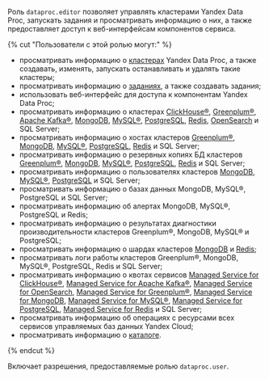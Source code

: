 Роль `dataproc.editor` позволяет управлять кластерами Yandex Data Proc, запускать задания и просматривать информацию о них, а также предоставляет доступ к веб-интерфейсам компонентов сервиса.

{% cut "Пользователи с этой ролью могут:" %}

* просматривать информацию о [кластерах](../../data-proc/concepts/index.md#resources) Yandex Data Proc, а также создавать, изменять, запускать останавливать и удалять такие кластеры;
* просматривать информацию о [заданиях](../../data-proc/concepts/jobs.md), а также создавать задания;
* использовать веб-интерфейс для доступа к компонентам Yandex Data Proc;
* просматривать информацию о кластерах [ClickHouse®](../../managed-clickhouse/concepts/index.md), [Greenplum®](../../managed-greenplum/concepts/index.md), [Apache Kafka®](../../managed-kafka/concepts/index.md), [MongoDB](../../managed-mongodb/concepts/index.md), [MySQL®](../../managed-mysql/concepts/index.md), [PostgreSQL](../../managed-postgresql/concepts/index.md), [Redis](../../managed-redis/concepts/index.md), [OpenSearch](../../managed-opensearch/concepts/index.md) и SQL Server;
* просматривать информацию о хостах кластеров [Greenplum®](../../managed-greenplum/concepts/instance-types.md), [MongoDB](../../managed-mongodb/concepts/instance-types.md), [MySQL®](../../managed-mysql/concepts/instance-types.md), [PostgreSQL](../../managed-postgresql/concepts/instance-types.md), [Redis](../../managed-redis/concepts/instance-types.md) и SQL Server;
* просматривать информацию о резервных копиях БД кластеров [Greenplum®](../../managed-greenplum/concepts/backup.md), [MongoDB](../../managed-mongodb/concepts/backup.md), [MySQL®](../../managed-mysql/concepts/backup.md), [PostgreSQL](../../managed-postgresql/concepts/backup.md), [Redis](../../managed-redis/concepts/backup.md) и SQL Server;
* просматривать информацию о пользователях кластеров [MongoDB](../../managed-mongodb/concepts/users-and-roles.md), [MySQL®](../../managed-mysql/concepts/user-rights.md), [PostgreSQL](../../managed-postgresql/concepts/roles.md) и SQL Server;
* просматривать информацию о базах данных MongoDB, MySQL®, PostgreSQL и SQL Server;
* просматривать информацию об алертах MongoDB, MySQL®, PostgreSQL и Redis;
* просматривать информацию о результатах диагностики производительности кластеров Greenplum®, MongoDB, MySQL® и PostgreSQL;
* просматривать информацию о шардах кластеров [MongoDB](../../managed-mongodb/concepts/sharding.md) и [Redis](../../managed-redis/concepts/sharding.md);
* просматривать логи работы кластеров Greenplum®, MongoDB, MySQL®, PostgreSQL, Redis и SQL Server;
* просматривать информацию о квотах сервисов [Managed Service for ClickHouse®](../../managed-clickhouse/concepts/limits.md#mch-quotas), [Managed Service for Apache Kafka®](../../managed-kafka/concepts/limits.md#mkf-quotas), [Managed Service for OpenSearch](../../managed-opensearch/concepts/limits.md#quotas), [Managed Service for Greenplum®](../../managed-greenplum/concepts/limits.md#quotas), [Managed Service for MongoDB](../../managed-mongodb/concepts/limits.md#mmg-quotas), [Managed Service for MySQL®](../../managed-mysql/concepts/limits.md#mmy-quotas), [Managed Service for PostgreSQL](../../managed-postgresql/concepts/limits.md#mpg-quotas), [Managed Service for Redis](../../managed-redis/concepts/limits.md#mrd-quotas) и SQL Server;
* просматривать информацию об операциях с ресурсами всех сервисов управляемых баз данных Yandex Cloud;
* просматривать информацию о [каталоге](../../resource-manager/concepts/resources-hierarchy.md#folder).

{% endcut %}

Включает разрешения, предоставляемые ролью `dataproc.user`.